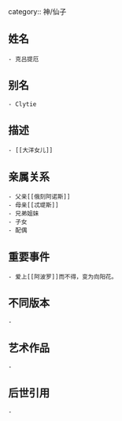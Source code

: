 category:: 神/仙子
## 姓名
	- 克吕提厄
## 别名
	- Clytie
## 描述
	- [[大洋女儿]]
## 亲属关系
	- 父亲[[俄刻阿诺斯]]
	- 母亲[[忒堤斯]]
	- 兄弟姐妹
	- 子女
	- 配偶
## 重要事件
	- 爱上[[阿波罗]]而不得，变为向阳花。
## 不同版本
	-
## 艺术作品
	-
## 后世引用
	-
